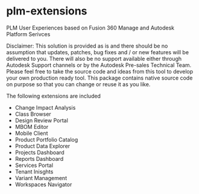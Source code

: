 # plm-extensions
PLM User Experiences based on Fusion 360 Manage and Autodesk Platform Serivces

Disclaimer: This solution is provided as is and there should be no assumption that updates, patches, bug fixes and / or new features will be delivered to you. There will also be no support available either through Autodesk Support channels or by the Autodesk Pre-sales Technical Team. Please feel free to take the source code and ideas from this tool to develop your own production ready tool. This package contains native source code on purpose so that you can change or reuse it as you like.

The following extensions are included
- Change Impact Analysis
- Class Browser
- Design Review Portal
- MBOM Editor
- Mobile Client
- Product Portfolio Catalog
- Product Data Explorer
- Projects Dashboard
- Reports Dashboard
- Services Portal
- Tenant Inisghts
- Variant Management
- Workspaces Navigator
